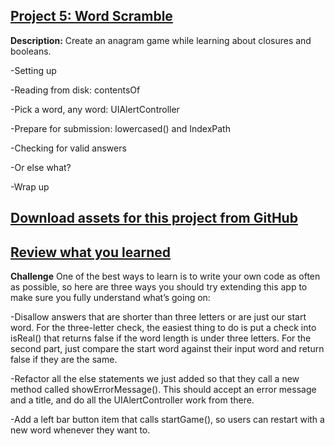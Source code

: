 ## [Project 5: Word Scramble](https://www.hackingwithswift.com/read/5/overview)

**Description:** Create an anagram game while learning about closures and booleans.

-Setting up

-Reading from disk: contentsOf

-Pick a word, any word: UIAlertController

-Prepare for submission: lowercased() and IndexPath

-Checking for valid answers

-Or else what?

-Wrap up

## [Download assets for this project from GitHub](https://github.com/twostraws/HackingWithSwift)

## [Review what you learned](https://www.hackingwithswift.com/review/hws/project-5-word-scramble)

**Challenge**
One of the best ways to learn is to write your own code as often as possible, so here are three ways you should try extending this app to make sure you fully understand what’s going on:

-Disallow answers that are shorter than three letters or are just our start word. For the three-letter check, the easiest thing to do is put a check into isReal() that returns false if the word length is under three letters. For the second part, just compare the start word against their input word and return false if they are the same.

-Refactor all the else statements we just added so that they call a new method called showErrorMessage(). This should accept an error message and a title, and do all the UIAlertController work from there.

-Add a left bar button item that calls startGame(), so users can restart with a new word whenever they want to.
